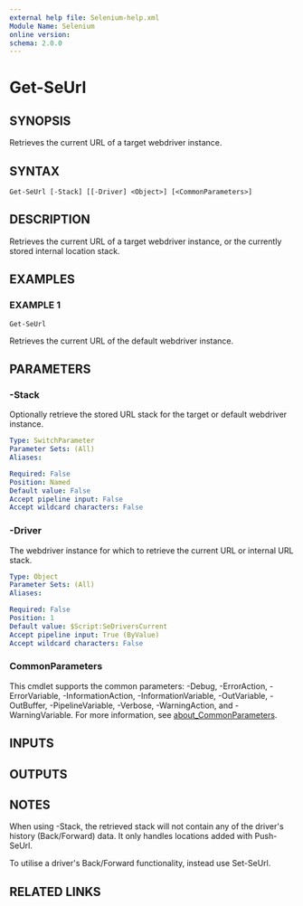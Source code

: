 ```yaml
---
external help file: Selenium-help.xml
Module Name: Selenium
online version:
schema: 2.0.0
---
```


# Get-SeUrl

## SYNOPSIS
Retrieves the current URL of a target webdriver instance.

## SYNTAX

```
Get-SeUrl [-Stack] [[-Driver] <Object>] [<CommonParameters>]
```

## DESCRIPTION
Retrieves the current URL of a target webdriver instance, or the currently
stored internal location stack.

## EXAMPLES

### EXAMPLE 1
```
Get-SeUrl
```

Retrieves the current URL of the default webdriver instance.

## PARAMETERS

### -Stack
Optionally retrieve the stored URL stack for the target or default
webdriver instance.

```yaml
Type: SwitchParameter
Parameter Sets: (All)
Aliases:

Required: False
Position: Named
Default value: False
Accept pipeline input: False
Accept wildcard characters: False
```

### -Driver
The webdriver instance for which to retrieve the current URL or
internal URL stack.

```yaml
Type: Object
Parameter Sets: (All)
Aliases:

Required: False
Position: 1
Default value: $Script:SeDriversCurrent
Accept pipeline input: True (ByValue)
Accept wildcard characters: False
```

### CommonParameters
This cmdlet supports the common parameters: -Debug, -ErrorAction, -ErrorVariable, -InformationAction, -InformationVariable, -OutVariable, -OutBuffer, -PipelineVariable, -Verbose, -WarningAction, and -WarningVariable. For more information, see [about_CommonParameters](http://go.microsoft.com/fwlink/?LinkID=113216).

## INPUTS

## OUTPUTS

## NOTES
When using -Stack, the retrieved stack will not contain any of the driver's
history (Back/Forward) data.
It only handles locations added with
Push-SeUrl.

To utilise a driver's Back/Forward functionality, instead use Set-SeUrl.

## RELATED LINKS
